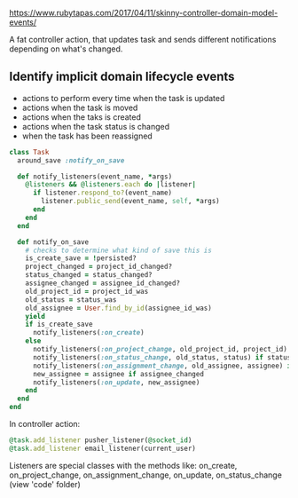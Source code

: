 https://www.rubytapas.com/2017/04/11/skinny-controller-domain-model-events/

A fat controller action, that updates task and sends different notifications depending on what's changed.

## Identify implicit domain lifecycle events
- actions to perform every time when the task is updated
- actions when the task is moved
- actions when the taks is created
- actions when the task status is changed
- when the task has been reassigned

```ruby
class Task
  around_save :notify_on_save

  def notify_listeners(event_name, *args)
    @listeners && @listeners.each do |listener|
      if listener.respond_to?(event_name)
        listener.public_send(event_name, self, *args)
      end
    end
  end

  def notify_on_save
    # checks to determine what kind of save this is
    is_create_save = !persisted?
    project_changed = project_id_changed?
    status_changed = status_changed?
    assignee_changed = assignee_id_changed?
    old_project_id = project_id_was
    old_status = status_was
    old_assignee = User.find_by_id(assignee_id_was)
    yield
    if is_create_save
      notify_listeners(:on_create)
    else
      notify_listeners(:on_project_change, old_project_id, project_id) if project_changed
      notify_listeners(:on_status_change, old_status, status) if status_changed
      notify_listeners(:on_assignment_change, old_assignee, assignee) if assignee_changed
      new_assignee = assignee if assignee_changed
      notify_listeners(:on_update, new_assignee)
    end
  end
end
```

In controller action:

```ruby
@task.add_listener pusher_listener(@socket_id)
@task.add_listener email_listener(current_user)
```

Listeners are special classes with the methods like:
on_create, on_project_change, on_assignment_change, on_update, on_status_change (view 'code' folder)



